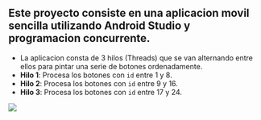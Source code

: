 ## Este proyecto consiste en una aplicacion movil sencilla utilizando Android Studio y programacion concurrente.
- La aplicacion consta de 3 hilos (Threads) que se van alternando entre ellos para pintar una serie de botones ordenadamente.
- **Hilo 1**: Procesa los botones con `id` entre 1 y 8.
- **Hilo 2**: Procesa los botones con `id` entre 9 y 16.
- **Hilo 3**: Procesa los botones con `id` entre 17 y 24.
 <img src="[https:images/Captura_HilosAndroid.JPG](https://github.com/RaulParamio/Android-con-Hilos/blob/master/images/Captura_HilosAndroid.JPG)" />
